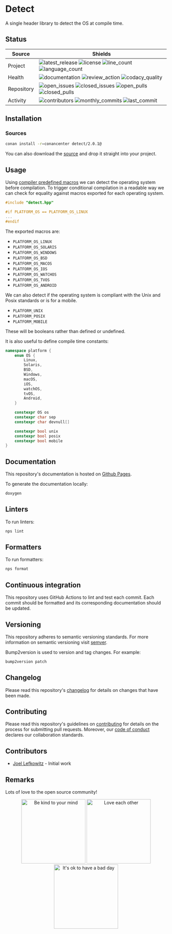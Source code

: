 # Detect

A single header library to detect the OS at compile time.

## Status

| Source     | Shields                                                       |
| ---------- | ------------------------------------------------------------- |
| Project    | ![latest_release] ![license] ![line_count] ![language_count]  |
| Health     | ![documentation] ![review_action] ![codacy_quality]           |
| Repository | ![open_issues] ![closed_issues] ![open_pulls] ![closed_pulls] |
| Activity   | ![contributors] ![monthly_commits] ![last_commit]             |

## Installation

### Sources

```bash
conan install -r=conancenter detect/2.0.1@
```

You can also download the [source](https://raw.githubusercontent.com/JoelLefkowitz/detect/master/src/detect.hpp) and drop it straight into your project.

## Usage

Using [compiler predefined macros](http://web.archive.org/web/20191012035921/http://nadeausoftware.com/articles/2012/01/c_c_tip_how_use_compiler_predefined_macros_detect_operating_system) we can detect the operating system before compilation. To trigger conditional compilation in a readable way we can check for equality against macros exported for each operating system.

```cpp
#include "detect.hpp"

#if PLATFORM_OS == PLATFORM_OS_LINUX
...
#endif
```

The exported macros are:

- `PLATFORM_OS_LINUX`
- `PLATFORM_OS_SOLARIS`
- `PLATFORM_OS_WINDOWS`
- `PLATFORM_OS_BSD`
- `PLATFORM_OS_MACOS`
- `PLATFORM_OS_IOS`
- `PLATFORM_OS_WATCHOS`
- `PLATFORM_OS_TVOS`
- `PLATFORM_OS_ANDROID`

We can also detect if the operating system is compliant with the Unix and Posix standards or is for a mobile.

- `PLATFORM_UNIX`
- `PLATFORM_POSIX`
- `PLATFORM_MOBILE`

These will be booleans rather than defined or undefined.

It is also useful to define compile time constants:

```cpp
namespace platform {
    enum OS {
        Linux,
        Solaris,
        BSD,
        Windows,
        macOS,
        iOS,
        watchOS,
        tvOS,
        Android,
    }

    constexpr OS os
    constexpr char sep
    constexpr char devnull[]

    constexpr bool unix
    constexpr bool posix
    constexpr bool mobile
}
```

## Documentation

This repository's documentation is hosted on [Github Pages](https://JoelLefkowitz.github.io/detect).

To generate the documentation locally:

```bash
doxygen
```

## Linters

To run linters:

```bash
nps lint
```

## Formatters

To run formatters:

```bash
nps format
```

## Continuous integration

This repository uses GitHub Actions to lint and test each commit. Each commit should be formatted and its corresponding documentation should be updated.

## Versioning

This repository adheres to semantic versioning standards. For more information on semantic versioning visit [semver](https://semver.org).

Bump2version is used to version and tag changes. For example:

```bash
bump2version patch
```

## Changelog

Please read this repository's [changelog](CHANGELOG.md) for details on changes that have been made.

## Contributing

Please read this repository's guidelines on [contributing](CONTRIBUTING.md) for details on the process for submitting pull requests. Moreover, our [code of conduct](CODE_OF_CONDUCT.md) declares our collaboration standards.

## Contributors

- [Joel Lefkowitz](https://github.com/joellefkowitz) - Initial work

## Remarks

Lots of love to the open source community!

<p align='center'>
    <img width=200 height=200 src='https://media.giphy.com/media/osAcIGTSyeovPq6Xph/giphy.gif' alt='Be kind to your mind' />
    <img width=200 height=200 src='https://media.giphy.com/media/KEAAbQ5clGWJwuJuZB/giphy.gif' alt='Love each other' />
    <img width=200 height=200 src='https://media.giphy.com/media/WRWykrFkxJA6JJuTvc/giphy.gif' alt="It's ok to have a bad day" />
</p>

[test_ubuntu_20.04]: https://img.shields.io/github/actions/workflow/status/JoelLefkowitz/detect/test_ubuntu_20.04.yml "Review action"
[test_macos_12 ]: https://img.shields.io/github/actions/workflow/status/JoelLefkowitz/detect/test_macos_12.yml "Review action"
[test_windows_2022]: https://img.shields.io/github/actions/workflow/status/JoelLefkowitz/detect/test_windows_2022.yml "Review action"
[latest_release]: https://img.shields.io/github/v/tag/joellefkowitz/detect "Latest release"
[license]: https://img.shields.io/github/license/joellefkowitz/detect "License"
[line_count]: https://img.shields.io/tokei/lines/github/joellefkowitz/detect "Line count"
[language_count]: https://img.shields.io/github/languages/count/joellefkowitz/detect "Language count"
[documentation]: https://img.shields.io/readthedocs/detect "Documentation"
[review_action]: https://img.shields.io/github/actions/workflow/status/JoelLefkowitz/detect/review.yml "Review action"
[codacy_quality]: https://img.shields.io/codacy/grade/fbc5f4145f4748ee81be186027b7e5b5 "Codacy quality"
[conan_version]: https://img.shields.io/conan/v/detect "Conan Version"
[open_issues]: https://img.shields.io/github/issues/joellefkowitz/detect "Open issues"
[closed_issues]: https://img.shields.io/github/issues-closed/joellefkowitz/detect "Closed issues"
[open_pulls]: https://img.shields.io/github/issues-pr/joellefkowitz/detect "Open pull requests"
[closed_pulls]: https://img.shields.io/github/issues-pr-closed/joellefkowitz/detect "Closed pull requests"
[contributors]: https://img.shields.io/github/contributors/joellefkowitz/detect "Contributors"
[monthly_commits]: https://img.shields.io/github/commit-activity/m/joellefkowitz/detect "Monthly commits"
[last_commit]: https://img.shields.io/github/last-commit/joellefkowitz/detect "Last commit"
